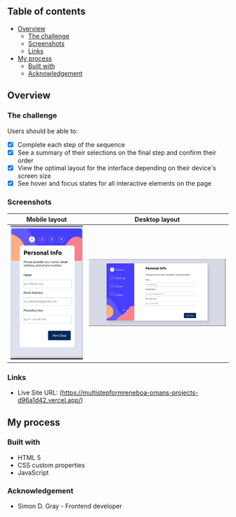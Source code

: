 
## Table of contents

- [Overview](#overview)
  - [The challenge](#the-challenge)
  - [Screenshots](#screenshots)
  - [Links](#links)
- [My process](#my-process)
  - [Built with](#built-with)
  - [Acknowledgement](#Acknowledgement)

## Overview

### The challenge

Users should be able to:

- [x] Complete each step of the sequence
- [x] See a summary of their selections on the final step and confirm their order
- [x] View the optimal layout for the interface depending on their device's screen size
- [x] See hover and focus states for all interactive elements on the page

### Screenshots

| Mobile layout                                                                       | Desktop layout                                                                        |
| ----------------------------------------------------------------------------------- | ------------------------------------------------------------------------------------- |
| <a href="./assets/Screenshot/Phone screenshot.jpg"><img src="./assets/Screenshot/Phone screenshot.jpg" /></a> | <a href="./assets/Screenshot/pc screenshot.png"><img src="./assets/Screenshot/pc screenshot.png" /></a> |

### Links

- Live Site URL: (https://multistepformreneboa-omans-projects-d96a1d42.vercel.app/)

## My process

### Built with
- HTML 5
- CSS custom properties
- JavaScript

### Acknowledgement
- Simon D. Gray - Frontend developer